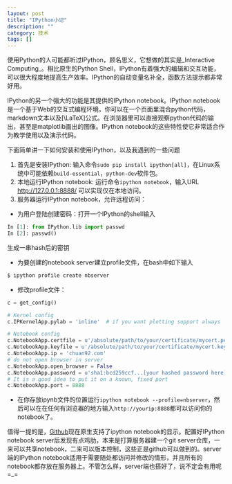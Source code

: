 ```yaml
---
layout: post
title: "IPython小记"
description: ""
category: 技术
tags: []
---
```

使用Python的人可能都听过IPython，顾名思义，它想做的其实是_Interactive Computing_。相比原生的Python Shell，IPython有着强大的编辑和交互功能，可以很大程度地提高生产效率。IPython的自动变量名补全，函数方法提示都非常好用。  

IPython的另一个强大的功能是其提供的IPython notebook。IPython notebook是一个基于Web的交互式编程环境，你可以在一个页面里混合python代码，markdown文本以及\[\LaTeX\]公式。在浏览器里可以直接观察python代码的输出，甚至是matplotlib画出的图像。IPython notebook的这些特性使它非常适合作为教学使用以及演示代码。  


下面简单讲一下如何安装和使用IPython，以及我遇到的一些问题  
1. 首先是安装IPython: 输入命令`sudo pip install ipython[all]`，在Linux系统中可能依赖`build-essential`，`python-dev`软件包。  
2. 本地运行IPython notebook: 运行命令`ipython notebook`，输入URL http://127.0.0.1:8888/ 可以实现仅在本地访问。  
3. 服务器运行IPython notebook，允许远程访问：  

+ 为用户登陆创建密码：打开一个IPython的shell输入

```python
In [1]: from IPython.lib import passwd
In [2]: passwd()
```
生成一串hash后的密钥    

+ 为要创建的notebook server建立profile文件，在bash中如下输入

```bash
$ ipython profile create nbserver
```

+ 修改profile文件：

```python
c = get_config()

# Kernel config
c.IPKernelApp.pylab = 'inline'  # if you want plotting support always

# Notebook config
c.NotebookApp.certfile = u'/absolute/path/to/your/certificate/mycert.pem'
c.NotebookApp.keyfile = u'/absolute/path/to/your/certificate/mycert.key'
c.NotebookApp.ip = 'chuan92.com'
# do not open browser in server
c.NotebookApp.open_browser = False
c.NotebookApp.password = u'sha1:bcd259ccf...[your hashed password here]'
# It is a good idea to put it on a known, fixed port
c.NotebookApp.port = 8888
```

+ 在你存放ipynb文件的位置运行`ipython notebook --profile=nbserver`，然后可以在在任何有浏览器的地方输入`http://yourip:8888`都可以访问你的notebook了。

值得一提的是，[Github](https://github.com/blog/1995-github-jupyter-notebooks-3)现在原生支持了ipython notebook的显示。配置好IPython notebook server后发现有点鸡肋，本来是打算服务器建一个git server仓库，一来可以共享notebook，二来可以版本控制，这些正是github可以做到的。server端的IPython notebook适用于需要随处都访问并修改的情形，并且所有的notebook都存放在服务器上。不管怎么样，server端也搭好了，说不定会有用呢=_=
